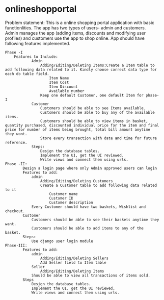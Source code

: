 # onlineshopportal

Problem statement:
This is a online shopping portal application with basic functionlities. The app has two types of users- admin and customers. Admin manages the app (adding items, discounts and modifying user profiles)  and customers use the app to shop online. App should have following features implemented.

    Phase -I
        Features to Include:
                Admin
                    Adding/Editing/Deleting Items:Create a Item table to add following data related to it. Kindly choose correct data type for each db table field.
                        Item Name
                        Item Cost
                        Item Discount
                        Available number
                    Keep one default Customer, one default Item for phase-I
                Customer
                    Customers should be able to see Items available.
                    Customers should be able to buy any of the available items.
                    Customers should be able to view items in basket, quantity purchased, discounted individual price for the item and final price for number of items being brought, total bill amount anytime they want.
                    Store every transaction with date and time for future reference.
                Steps:
                    Design the database tables.
                    Implement the UI, get the UI reviewed.
                    Write views and connect them using urls.
    Phase -II:
            Design a login page where only Admin approved users can login
            Features to add:
                admin
                    Adding/Editing/Deleting Customers
                    Create a Customer table to add following data related to it
                        Customer name
                        Customer ID
                        Customer description
                Every Customer should have two baskets, Wishlist and checkout.
            Customer
                Customers should be able to see their baskets anytime they want.
                Customers should be able to add items to any of the basket.
            Steps:
                Use django user login module
    Phase-III:
            Features to add:
                admin
                    Adding/Editing/Deleting Sellers
                    Add Seller field to Item table
                Seller
                    Adding/Editing/Deleting Items
                Should be able to view all transactions of items sold.
            Steps
                Design the database tables.
                Implement the UI, get the UI reviewed.
                Write views and connect them using urls.


